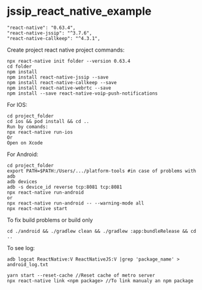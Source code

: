 # jssip_react_native_example

```
"react-native": "0.63.4",
"react-native-jssip": "^3.7.6",
"react-native-callkeep": "^4.3.1",
```

Create project react native project commands:
```
npx react-native init folder --version 0.63.4
cd folder
npm install
npm install react-native-jssip --save
npm install react-native-callkeep --save 
npm install react-native-webrtc --save 
npm install --save react-native-voip-push-notifications
```

For IOS:
```
cd project_folder
cd ios && pod install && cd ..
Run by comands:
npx react-native run-ios 
Or 
Open on Xcode
```

For Android:
```
cd project_folder
export PATH=$PATH:/Users/.../platform-tools #in case of problems with adb
adb devices
adb -s device_id reverse tcp:8081 tcp:8081
npx react-native run-android
or
npx react-native run-android -- --warning-mode all
npx react-native start
```
To fix build problems or build only
```
cd ./android && ./gradlew clean && ./gradlew :app:bundleRelease && cd ..
```
To see log:
```
adb logcat ReactNative:V ReactNativeJS:V |grep 'package_name' > android_log.txt
```

```
yarn start --reset-cache //Reset cache of metro server
npx react-native link <npm package> //To link manualy an npm package
```
